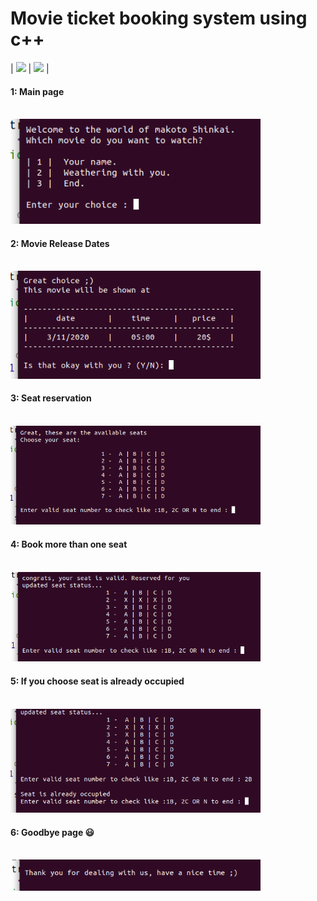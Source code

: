 # Movie ticket booking system using c++

| <img src="https://media2.giphy.com/media/3ohjV6G9UwkB190zbq/giphy.gif" width="250">  | <img src="https://media3.giphy.com/media/Id71NFYfSBOKv2IexE/giphy.gif" width="250"> | 

#### 1: Main page <br> <br>
<img src="Images/1.png"  width="400"/>  

#### 2: Movie Release Dates <br> <br>
<img src="Images/2.png"  width="400"/>  


#### 3: Seat reservation <br> <br>
<img src="Images/3.png"  width="400"/>  


#### 4: Book more than one seat <br> <br>
<img src="Images/4.png"  width="400"/>  


#### 5: If you choose seat is already occupied <br> <br>
<img src="Images/5.png"  width="400"/>  


#### 6: Goodbye page :smiley: <br> <br>
<img src="Images/6.png"  width="400"/>  

